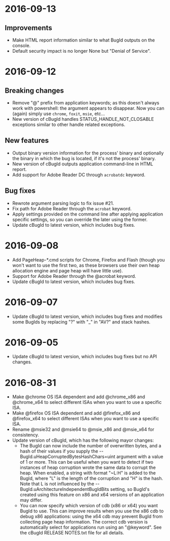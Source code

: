 2016-09-13
==========
Improvements
------------
+ Make HTML report information similar to what BugId outputs on the console.
+ Default security impact is no longer None but "Denial of Service".

2016-09-12
==========
Breaking changes
----------------
+ Remove "@" prefix from application keywords; as this doesn't always work with
  powershell: the argument appears to disappear. Now you can (again) simply use
  `chrome`, `foxit`, `msie`, etc...
+ New version of cBugId handles STATUS_HANDLE_NOT_CLOSABLE exceptions similar
  to other handle related exceptions.

New features
------------
+ Output binary version information for the process' binary and optionally the
  binary in which the bug is located, if it's not the process' binary.
+ New version of cBugId outputs application command-line in HTML report.
+ Add support for Adobe Reader DC through `acrobatdc` keyword.

Bug fixes
---------
+ Rewrote argument parsing logic to fix issue #21.
+ Fix path for Adobe Reader through the `acrobat` keyword.
+ Apply settings provided on the command line after applying application
  specific settings, so you can override the later using the former.
+ Update cBugId to latest version, which includes bug fixes.

2016-09-08
==========
+ Add PageHeap-*.cmd scripts for Chrome, Firefox and Flash (though you won't
  want to use the first two, as these browsers use their own heap allocation
  engine and page heap will have little use).
+ Support for Adobe Reader through the @acrobat keyword.
+ Update cBugId to latest version, which includes bug fixes.

2016-09-07
==========
+ Update cBugId to latest version, which includes bug fixes and modifies some
  BugIds by replacing "?" with "_" in "AV?" and stack hashes.

2016-09-05
==========
+ Update cBugId to latest version, which includes bug fixes but no API changes.

2016-08-31
==========
+ Make @chrome OS ISA dependent and add @chrome_x86 and @chrome_x64 to select
  different ISAs when you want to use a specific ISA.
+ Make @firefox OS ISA dependent and add @firefox_x86 and @firefox_x64 to
  select different ISAs when you want to use a specific ISA.
+ Rename @msie32 and @msie64 to @msie_x86 and @msie_x64 for consistency.
+ Update version of cBugId, which has the following mayor changes:
  + The BugId can now include the number of overwritten bytes, and a hash of
    their values if you supply the --BugId.uHeapCorruptedBytesHashChars=uint
    argument with a value of 1 or more. This can be useful when you want to
    detect if two instances of heap corruption wrote the same data to corrupt
    the heap. When enabled, a string with format "~L:H" is added to the BugId,
    where "L" is the length of the corruption and "H" is the hash. Note that L
    is not influenced by the --BugId.uArchitectureIndependentBugIdBits setting,
    so BugId's created using this feature on x86 and x64 versions of an
    application may differ.
  + You can now specify which version of cdb (x86 or x64) you want BugId to
    use. This can improve results when you use the x86 cdb to debug x86
    applications: using the x64 cdb may prevent BugId from collecting page heap
    information. The correct cdb version is automatically select for
    applications run using an "@keyword". 
  See the cBugId RELEASE NOTES.txt file for all details.